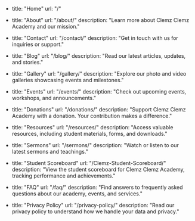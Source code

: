 - title: "Home"
  url: "/"
  
- title: "About"
  url: "/about/"
  description: "Learn more about Clemz Clemz Academy and our mission."

- title: "Contact"
  url: "/contact/"
  description: "Get in touch with us for inquiries or support."

- title: "Blog"
  url: "/blog/"
  description: "Read our latest articles, updates, and stories."

- title: "Gallery"
  url: "/gallery/"
  description: "Explore our photo and video galleries showcasing events and milestones."

- title: "Events"
  url: "/events/"
  description: "Check out upcoming events, workshops, and announcements."

- title: "Donations"
  url: "/donations/"
  description: "Support Clemz Clemz Academy with a donation. Your contribution makes a difference."

- title: "Resources"
  url: "/resources/"
  description: "Access valuable resources, including student materials, forms, and downloads."

- title: "Sermons"
  url: "/sermons/"
  description: "Watch or listen to our latest sermons and teachings."

- title: "Student Scoreboard"
  url: "/Clemz-Student-Scoreboard/"
  description: "View the student scoreboard for Clemz Clemz Academy, tracking performance and achievements."

- title: "FAQ"
  url: "/faq/"
  description: "Find answers to frequently asked questions about our academy, events, and services."

- title: "Privacy Policy"
  url: "/privacy-policy/"
  description: "Read our privacy policy to understand how we handle your data and privacy."
